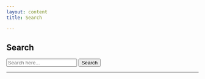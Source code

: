 ```yaml
---
layout: content
title: Search

---
```


## Search 

<input type="text" id="search-input" placeholder="Search here...">
<button id="search-btn">Search</button>
<ul id="search-results">
</ul>
<script src="/assets/js/search.js"></script>

---
